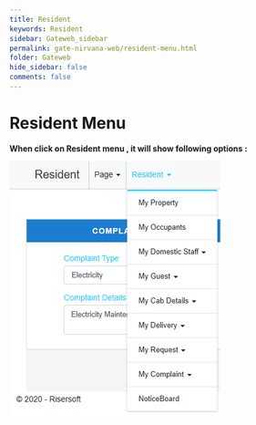 ```yaml
---
title: Resident
keywords: Resident
sidebar: Gateweb_sidebar
permalink: gate-nirvana-web/resident-menu.html
folder: Gateweb
hide_sidebar: false
comments: false
---
```


# Resident Menu

**When click on Resident menu , it will show following options :**


![](/images/ResidentMenuweb.png)
